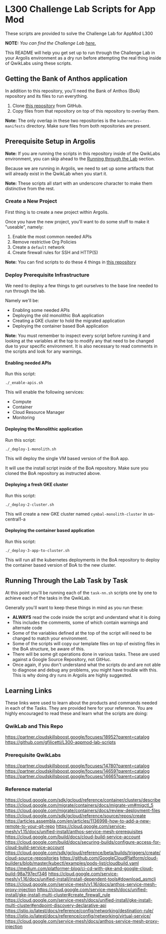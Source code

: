 # L300 Challenge Lab Scripts for App Mod
These scripts are provided to solve the Challenge Lab for AppMod L300

**NOTE:** *You can find the Challenge Lab [here.](https://partner.cloudskillsboost.google/focuses/18952?parent=catalog)* 

This README will help you get set up to run through the Challenge Lab in your Argolis environment as a dry run before attempting the real thing inside of QwikLabs using these scripts.

## Getting the Bank of Anthos application
In addition to this repository, you'll need the Bank of Anthos (BoA) repository and its files to run everything.

1. Clone [this repository](https://github.com/GoogleCloudPlatform/bank-of-anthos) from GitHub.
1. Copy files from that repository on top of this repository to overlay them.

**Note:** The only overlap in these two repositories is the `kubernetes-manifests` directory. Make sure files from both repositories are present.

## Prerequisite Setup in Argolis
**Note:** If you are running the scripts in this repository inside of the QwikLabs environment, you can skip ahead to the [Running through the Lab](#running-through-the-lab-task-by-task) section.

Because we are running in Argolis, we need to set up some artifacts that will already exist in the QwikLab when you start it.

**Note:** These scripts all start with an underscore character to make them distinctive from the rest.

### Create a New Project
First thing is to create a new project within Argolis.

Once you have the new project, you'll want to do some stuff to make it "useable", namely:

1. Enable the most common needed APIs
2. Remove restrictive Org Policies
3. Create a `default` network
4. Create firewall rules for SSH and HTTP(S)

**Note:** You can find scripts to do these 4 things in [this repository](https://github.com/gfilicetti/gcp-scripts)

### Deploy Prerequisite Infrastructure
We need to deploy a few things to get ourselves to the base line needed to run through the lab.

Namely we'll be:
* Enabling some needed APIs
* Deploying the old monolithic BoA application
* Creating a GKE cluster to hold the migrated application
* Deploying the container based BoA application

**Note:** You must remember to inspect every script before running it and looking at the variables at the top to modify any that need to be changed due to your specific environment. It is also necessary to read comments in the scripts and look for any warnings.

#### Enabling needed APIs
Run this script:

```shell
./_enable-apis.sh
```

This will enable the following services:
* Compute
* Container
* Cloud Resource Manager
* Monitoring

#### Deploying the Monolithic application
Run this script:

```shell
./_deploy-1-monolith.sh
```

This will deploy the single VM based version of the BoA app. 

It will use the install script inside of the BoA repository. Make sure you cloned the BoA repository as instructed above.

#### Deploying a fresh GKE cluster
Run this script:

```shell
./_deploy-2-cluster.sh
```

This will create a new GKE cluster named `cymbal-monolith-cluster` in us-central1-a

#### Deploying the container based application
Run this script:

```shell
./_deploy-3-app-to-cluster.sh
```

This will run all the kubernetes deployments in the BoA repository to deploy the container based version of BoA to the new cluster.

## Running Through the Lab Task by Task

At this point you'll be running each of the `task-nn.sh` scripts one by one to achieve each of the tasks in the QwikLab.

Generally you'll want to keep these things in mind as you run these:
* **ALWAYS** read the code inside the script and understand what it is doing
* This includes the comments, some of which contain warnings and alternate code
* Some of the variables defined at the top of the script will need to be changed to match your environment.
* Some of the scripts will copy our template files on top of existing files in the BoA structure, be aware of this.
* There will be some git operations done in various tasks. These are used against a Google Source Repository, not GitHuc.
* Once again, if you don't understand what the scripts do and are not able to diagnose and debug any problems, you might have trouble with this. This is why doing dry runs in Argolis are highly suggested.

## Learning Links
These links were used to learn about the products and commands needed in each of the Tasks. They are provided here for your reference. You are highly encouraged to read these and learn what the scripts are doing:

### QwikLab and This Repo
<https://partner.cloudskillsboost.google/focuses/18952?parent=catalog>
<https://github.com/gfilicetti/L300-appmod-lab-scripts>

### Prerequisite QwikLabs
<https://partner.cloudskillsboost.google/focuses/14780?parent=catalog>
<https://partner.cloudskillsboost.google/focuses/14659?parent=catalog>
<https://partner.cloudskillsboost.google/focuses/14665?parent=catalog>

### Reference material
<https://cloud.google.com/sdk/gcloud/reference/container/clusters/describe>
<https://cloud.google.com/migrate/containers/docs/migrate-vm#migctl_5>
<https://cloud.google.com/migrate/containers/docs/review-deployment-files>
<https://cloud.google.com/sdk/gcloud/reference/source/repos/create>
<https://articles.assembla.com/en/articles/1136998-how-to-add-a-new-remote-to-your-git-repo>
<https://cloud.google.com/service-mesh/v1.15/docs/unified-install/anthos-service-mesh-prerequisites>
<https://cloud.google.com/build/docs/cloud-build-service-account>
<https://cloud.google.com/build/docs/securing-builds/configure-access-for-cloud-build-service-account>
<https://cloud.google.com/sdk/gcloud/reference/beta/builds/triggers/create/cloud-source-repositories>
<https://github.com/GoogleCloudPlatform/cloud-builders/blob/master/kubectl/examples/pods-list/cloudbuild.yaml>
<https://medium.com/platformer-blog/ci-cd-with-gke-and-google-cloud-build-98a797ecf346>
<https://cloud.google.com/service-mesh/v1.16/docs/unified-install/install-dependent-tools#download_asmcli>
<https://cloud.google.com/service-mesh/v1.16/docs/anthos-service-mesh-proxy-injection>
<https://cloud.google.com/service-mesh/docs/unified-install/gke-install-multi-cluster#create_firewall_rule>
<https://cloud.google.com/service-mesh/docs/unified-install/gke-install-multi-cluster#endpoint-discovery-declarative-api>
<https://istio.io/latest/docs/reference/config/networking/destination-rule/>
<https://istio.io/latest/docs/reference/config/networking/virtual-service/>
<https://cloud.google.com/service-mesh/docs/anthos-service-mesh-proxy-injection>
